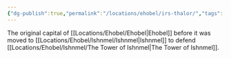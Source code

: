 ```yaml
---
{"dg-publish":true,"permalink":"/locations/ehobel/irs-thalor/","tags":["Undiscovered"],"updated":"2025-02-13T18:06:19.698+00:00"}
---
```


The original capital of [[Locations/Ehobel/Ehobel\|Ehobel]] before it was moved to [[Locations/Ehobel/Ishnmel/Ishnmel\|Ishnmel]] to defend [[Locations/Ehobel/Ishnmel/The Tower of Ishnmel\|The Tower of Ishnmel]].